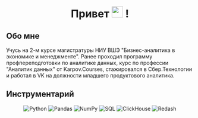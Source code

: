 <h1 align="center" >Привет  <img src="https://media.giphy.com/media/hvRJCLFzcasrR4ia7z/giphy.gif" width="30px"> ! </h1>
 
## Обо мне
Учусь на 2-м курсе магистратуры НИУ ВШЭ "Бизнес-аналитика в экономике и менеджменте". Ранее проходил программу профпереподготовки по аналитике данных, курс по профессии "Аналитик данных" от Karpov.Courses, стажировался в Сбер.Технологии и работал в VK на должности младшего продуктового аналитика.

## Инструментарий

<div align="center">

![Python](https://img.shields.io/badge/-Python-0b0038?style=for-the-badge&logo=python&logoColor=white)
![Pandas](https://img.shields.io/badge/pandas-0b0038?style=for-the-badge&logo=pandas&logoColor=white)
![NumPy](https://img.shields.io/badge/numpy-0b0038?style=for-the-badge&logo=numpy&logoColor=white)
![SQL](https://img.shields.io/badge/SQL-0b0038?style=for-the-badge&logo=sql&logoColor=white)
![ClickHouse](https://img.shields.io/badge/ClickHouse-0b0038?style=for-the-badge&logo=clickhouse&logoColor=white)
![Redash](https://img.shields.io/badge/Redash-0b0038?style=for-the-badge&logo=redash&logoColor=white)

</div>

